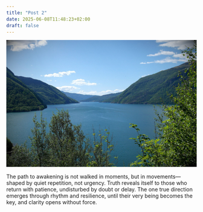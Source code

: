 ```yaml
---
title: "Post 2"
date: 2025-06-08T11:48:23+02:00
draft: false
---
```


![](Post2.jpg)

The path to awakening is not walked in moments, but in movements—shaped by quiet repetition, not urgency. Truth reveals itself to those who return with patience, undisturbed by doubt or delay. The one true direction emerges through rhythm and resilience, until their very being becomes the key, and clarity opens without force.
